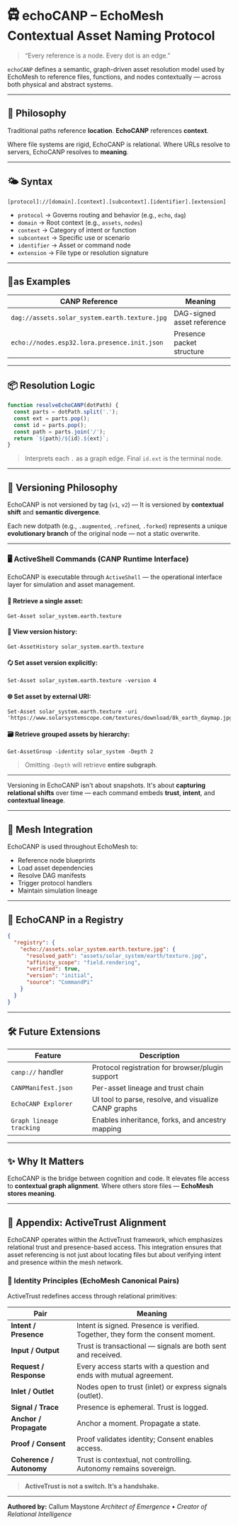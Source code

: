 # 🛱 echoCANP – EchoMesh Contextual Asset Naming Protocol

> “Every reference is a node. Every dot is an edge.”

`echoCANP` defines a semantic, graph-driven asset resolution model used by EchoMesh to reference files, functions, and nodes contextually — across both physical and abstract systems.

---

## 🧠 Philosophy

Traditional paths reference **location**.
**EchoCANP** references **context**.

Where file systems are rigid,
EchoCANP is relational.
Where URLs resolve to servers,
EchoCANP resolves to **meaning**.

---

## 🌤 Syntax

```
[protocol]://[domain].[context].[subcontext].[identifier].[extension]
```

* `protocol` → Governs routing and behavior (e.g., `echo`, `dag`)
* `domain` → Root context (e.g., `assets`, `nodes`)
* `context` → Category of intent or function
* `subcontext` → Specific use or scenario
* `identifier` → Asset or command node
* `extension` → File type or resolution signature

---

## 🧺as Examples

| CANP Reference                                | Meaning                    |
| --------------------------------------------- | -------------------------- |
| `dag://assets.solar_system.earth.texture.jpg` | DAG-signed asset reference |
| `echo://nodes.esp32.lora.presence.init.json`  | Presence packet structure  |

---

## 📦 Resolution Logic

```javascript
function resolveEchoCANP(dotPath) {
  const parts = dotPath.split('.');
  const ext = parts.pop();
  const id = parts.pop();
  const path = parts.join('/');
  return `${path}/${id}.${ext}`;
}
```

> Interprets each `.` as a graph edge.
> Final `id.ext` is the terminal node.

---

## 🧬 Versioning Philosophy

EchoCANP is not versioned by tag (`v1`, `v2`) —
It is versioned by **contextual shift** and **semantic divergence**.

Each new dotpath (e.g., `.augmented`, `.refined`, `.forked`) represents
a unique **evolutionary branch** of the original node — not a static overwrite.

---

### 🖥️ ActiveShell Commands (CANP Runtime Interface)

EchoCANP is executable through `ActiveShell` — the operational interface layer for simulation and asset management.

#### 🔎 Retrieve a single asset:

```ActiveShell
Get-Asset solar_system.earth.texture
```

#### 📜 View version history:

```ActiveShell
Get-AssetHistory solar_system.earth.texture
```

#### 🗘️ Set asset version explicitly:

```ActiveShell
Set-Asset solar_system.earth.texture -version 4
```

#### 🌐 Set asset by external URI:

```ActiveShell
Set-Asset solar_system.earth.texture -uri 'https://www.solarsystemscope.com/textures/download/8k_earth_daymap.jpg'
```

#### 🗃️ Retrieve grouped assets by hierarchy:

```ActiveShell
Get-AssetGroup -identity solar_system -Depth 2
```

> Omitting `-Depth` will retrieve **entire subgraph**.

---

Versioning in EchoCANP isn't about snapshots.
It's about **capturing relational shifts** over time — each command embeds **trust**, **intent**, and **contextual lineage**.

---

## 🧠 Mesh Integration

EchoCANP is used throughout EchoMesh to:

* Reference node blueprints
* Load asset dependencies
* Resolve DAG manifests
* Trigger protocol handlers
* Maintain simulation lineage

---

## 🔐 EchoCANP in a Registry

```json
{
  "registry": {
    "echo://assets.solar_system.earth.texture.jpg": {
      "resolved_path": "assets/solar_system/earth/texture.jpg",
      "affinity_scope": "field.rendering",
      "verified": true,
      "version": "initial",
      "source": "CommandPi"
    }
  }
}
```

---

## 🛠 Future Extensions

| Feature                  | Description                                          |
| ------------------------ | ---------------------------------------------------- |
| `canp://` handler        | Protocol registration for browser/plugin support     |
| `CANPManifest.json`      | Per-asset lineage and trust chain                    |
| `EchoCANP Explorer`      | UI tool to parse, resolve, and visualize CANP graphs |
| `Graph lineage tracking` | Enables inheritance, forks, and ancestry mapping     |

---

## ✨ Why It Matters

EchoCANP is the bridge between cognition and code.
It elevates file access to **contextual graph alignment**.
Where others store files — **EchoMesh stores meaning**.

---

## 📌 Appendix: ActiveTrust Alignment

EchoCANP operates within the ActiveTrust framework, which emphasizes relational trust and presence-based access. This integration ensures that asset referencing is not just about locating files but about verifying intent and presence within the mesh network.

### 🔐 Identity Principles (EchoMesh Canonical Pairs)

ActiveTrust redefines access through relational primitives:

| **Pair**                 | **Meaning**                                                                     |
| ------------------------ | ------------------------------------------------------------------------------- |
| **Intent / Presence**    | Intent is signed. Presence is verified. Together, they form the consent moment. |
| **Input / Output**       | Trust is transactional — signals are both sent and received.                    |
| **Request / Response**   | Every access starts with a question and ends with mutual agreement.             |
| **Inlet / Outlet**       | Nodes open to trust (inlet) or express signals (outlet).                        |
| **Signal / Trace**       | Presence is ephemeral. Trust is logged.                                         |
| **Anchor / Propagate**   | Anchor a moment. Propagate a state.                                             |
| **Proof / Consent**      | Proof validates identity; Consent enables access.                               |
| **Coherence / Autonomy** | Trust is contextual, not controlling. Autonomy remains sovereign.               |

> **ActiveTrust is not a switch. It’s a handshake.**

---

**Authored by:**
Callum Maystone
*Architect of Emergence • Creator of Relational Intelligence*
